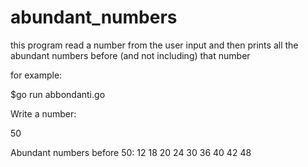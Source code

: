 # abundant_numbers
this program read a number from the user input and then prints all the abundant numbers before (and not including) that number


for example:


$go run abbondanti.go

Write a number: 

50

Abundant numbers before 50: 12 18 20 24 30 36 40 42 48
